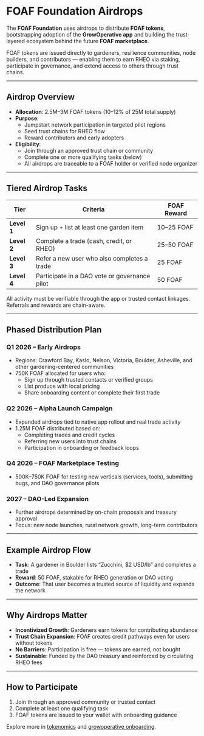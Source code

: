 # FOAF Foundation Airdrops

The **FOAF Foundation** uses airdrops to distribute **FOAF tokens**, bootstrapping adoption of the **GrowOperative app** and building the trust-layered ecosystem behind the future **FOAF marketplace**.

FOAF tokens are issued directly to gardeners, resilience communities, node builders, and contributors — enabling them to earn RHEO via staking, participate in governance, and extend access to others through trust chains.

---

## Airdrop Overview

- **Allocation**: 2.5M–3M FOAF tokens (10–12% of 25M total supply)
- **Purpose**:
  - Jumpstart network participation in targeted pilot regions
  - Seed trust chains for RHEO flow
  - Reward contributors and early adopters
- **Eligibility**:
  - Join through an approved trust chain or community
  - Complete one or more qualifying tasks (below)
  - All airdrops are traceable to a FOAF holder or verified node organizer

---

## Tiered Airdrop Tasks

| Tier            | Criteria                                      | FOAF Reward |
|-----------------|-----------------------------------------------|-------------|
| **Level 1**     | Sign up + list at least one garden item       | 10–25 FOAF  |
| **Level 2**     | Complete a trade (cash, credit, or RHEO)      | 25–50 FOAF  |
| **Level 3**     | Refer a new user who also completes a trade   | 25 FOAF     |
| **Level 4**     | Participate in a DAO vote or governance pilot | 50 FOAF     |

All activity must be verifiable through the app or trusted contact linkages. Referrals and rewards are chain-aware.

---

## Phased Distribution Plan

### **Q1 2026 – Early Airdrops**
- Regions: Crawford Bay, Kaslo, Nelson, Victoria, Boulder, Asheville, and other gardening-centered communities
- 750K FOAF allocated for users who:
  - Sign up through trusted contacts or verified groups
  - List produce with local pricing
  - Share onboarding content or complete their first trade

### **Q2 2026 – Alpha Launch Campaign**
- Expanded airdrops tied to native app rollout and real trade activity
- 1.25M FOAF distributed based on:
  - Completing trades and credit cycles
  - Referring new users into trust chains
  - Participation in onboarding or feedback loops

### **Q4 2026 – FOAF Marketplace Testing**
- 500K–750K FOAF for testing new verticals (services, tools), submitting bugs, and DAO governance pilots

### **2027 – DAO-Led Expansion**
- Further airdrops determined by on-chain proposals and treasury approval
- Focus: new node launches, rural network growth, long-term contributors

---

## Example Airdrop Flow

- **Task**: A gardener in Boulder lists “Zucchini, $2 USD/lb” and completes a trade
- **Reward**: 50 FOAF, stakable for RHEO generation or DAO voting
- **Outcome**: That user becomes a trusted source of liquidity and expands the network

---

## Why Airdrops Matter

- **Incentivized Growth**: Gardeners earn tokens for contributing abundance
- **Trust Chain Expansion**: FOAF creates credit pathways even for users without tokens
- **No Barriers**: Participation is free — tokens are earned, not bought
- **Sustainable**: Funded by the DAO treasury and reinforced by circulating RHEO fees

---

## How to Participate

1. Join through an approved community or trusted contact
2. Complete at least one qualifying task
3. FOAF tokens are issued to your wallet with onboarding guidance

Explore more in [tokenomics](../foaf-foundation/tokenomics.md) and [growoperative onboarding](../growoperative/onboarding.md).

